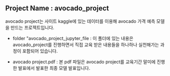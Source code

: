 ## Project Name : avocado_project
avocado project는 사이트 kaggle에 있는 데이터를 이용해 avocado 가격 예측 모델을 만드는 프로젝트입니다.

- folder "avocado_project_jupyter_file
: 이 폴더에 있는 내용은 avocado_project를 진행하면서 직접 교육 받은 내용들을 하나하나 실천해가는 과정이 포함되어 있습니다.

- avocado project.pdf
: 본 pdf 파일은 avocado project를 교육기간 말미에 진행한 발표에서 발표한 최종 모델 발표입니다.
